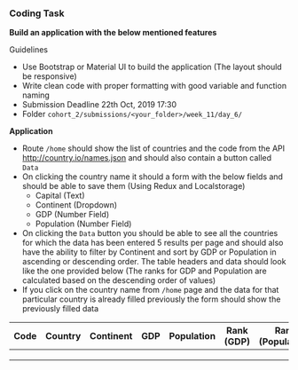 ### Coding Task

**Build an application with the below mentioned features**

Guidelines

- Use Bootstrap or Material UI to build the application (The layout should be responsive)
- Write clean code with proper formatting with good variable and function naming
- Submission Deadline 22th Oct, 2019 17:30
- Folder `cohort_2/submissions/<your_folder>/week_11/day_6/`



**Application**

- Route `/home` should show the list of countries and the code from the API http://country.io/names.json and should also contain a button called `Data`
- On clicking the country name it should a form with the below fields and should be able to save them (Using Redux and Localstorage)
  - Capital (Text)
  - Continent (Dropdown)
  - GDP (Number Field)
  - Population (Number Field)
- On clicking the `Data` button you should be able to see all the countries for which the data has been entered 5 results per page and should also have the ability to filter by Continent and sort by GDP or Population in ascending or descending order. The table headers and data should look like the one provided below (The ranks for GDP and Population are calculated based on the descending order of values)
- If you click on the country name from `/home` page and the data for that particular country is already filled previously the form should show the previously filled data

| Code | Country | Continent | GDP | Population | Rank (GDP) | Rank (Population) |
|------|---------|-----------|-----|------------|------------|-------------------|
|      |         |           |     |            |            |                   |
|      |         |           |     |            |            |                   |
|      |         |           |     |            |            |                   |
